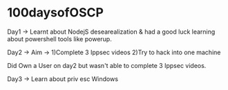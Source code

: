 # 100daysofOSCP


Day1 -> Learnt about NodejS desearealization & had a good luck learning about powershell tools like powerup.

Day2 -> Aim -> 1)Complete 3 Ippsec videos 
               2)Try to hack into one machine
              
Did Own a User on day2 but wasn't able to complete 3 Ippsec videos.

Day3 -> Learn about priv esc Windows

